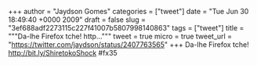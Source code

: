 
+++
author = "Jaydson Gomes"
categories = ["tweet"]
date = "Tue Jun 30 18:49:40 +0000 2009"
draft = false
slug = "3ef688adf2273115c227f41007b5807998140863"
tags = ["tweet"]
title = """Da-lhe Firefox tche! http..."""
tweet = true
micro = true
tweet_url = "https://twitter.com/jaydson/status/2407763565"
+++
Da-lhe Firefox tche! http://bit.ly/ShiretokoShock #fx35
